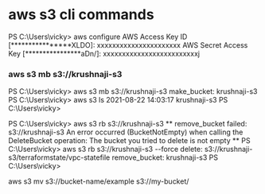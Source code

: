 # aws s3 cli commands

PS C:\Users\vicky> aws configure
AWS Access Key ID [****************XLDO]: xxxxxxxxxxxxxxxxxxxxxx
AWS Secret Access Key [****************aDn/]: xxxxxxxxxxxxxxxxxxxxxxxxxj

### aws s3 mb s3://krushnaji-s3

PS C:\Users\vicky> aws s3 mb s3://krushnaji-s3
make_bucket: krushnaji-s3
PS C:\Users\vicky> aws s3 ls
2021-08-22 14:03:17 krushnaji-s3
PS C:\Users\vicky>

PS C:\Users\vicky> aws s3 rb s3://krushnaji-s3
** remove_bucket failed: s3://krushnaji-s3 An error occurred (BucketNotEmpty) when calling the DeleteBucket operation: The bucket you tried to delete is not empty **
PS C:\Users\vicky> aws s3 rb s3://krushnaji-s3 --force
delete: s3://krushnaji-s3/terraformstate/vpc-statefile
remove_bucket: krushnaji-s3
PS C:\Users\vicky>
 
aws s3 mv s3://bucket-name/example s3://my-bucket/
